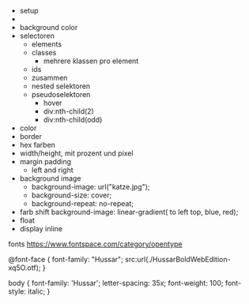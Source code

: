 - setup
- <link rel="stylesheet" href="./meine-styles.css">
- background color
- selectoren
    - elements
    - classes
        - mehrere klassen pro element
    - ids
    - zusammen
    - nested selektoren
    - pseudoselektoren
        - hover
        - div:nth-child(2) 
        - div:nth-child(odd)
- color
- border
- hex farben
- width/height, mit prozent und pixel
- margin padding
    - left and right
- background image
    - background-image: url("katze.jpg");
    - background-size: cover;
    - background-repeat: no-repeat;
- farb shift
    background-image: linear-gradient( to left top, blue, red);  
- float
- display inline

fonts https://www.fontspace.com/category/opentype

@font-face {
    font-family: "Hussar";
    src:url(./HussarBoldWebEdition-xq5O.otf);
}

body {
    font-family: 'Hussar';
    letter-spacing: 35x;
    font-weight: 100;
    font-style: italic;
}




